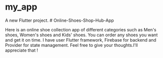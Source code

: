 # my_app

A new Flutter project.
#   O n l i n e - S h o e s - S h o p - H u b - A p p 

Here is an online shoe collection app of different categories such as Men's shoes, Women's shoes and Kids' shoes. You can order any shoes you want and get it on time. I have user Flutter framework, Firebase for backend and Provider for state management. Feel free to give your thoughts.I'll appreciate that !
 
 
